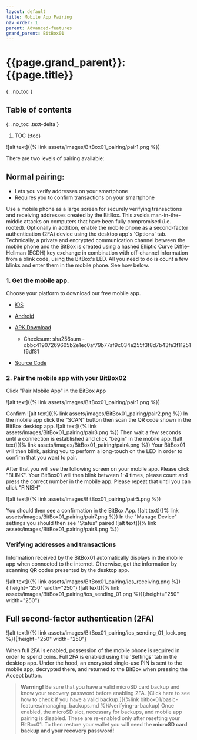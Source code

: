 ```yaml
---
layout: default
title: Mobile App Pairing
nav_order: 1
parent: Advanced-features
grand_parent: BitBox01
---
```

# {{page.grand_parent}}: {{page.title}}
{: .no_toc }

## Table of contents
{: .no_toc .text-delta }

1. TOC
{:toc}


![alt text]({% link assets/images/BitBox01_pairing/pair1.png %})

There are two levels of pairing available:

## Normal pairing:
- Lets you verify addresses on your smartphone
- Requires you to confirm transactions on your smartphone

Use a mobile phone as a large screen for securely verifying transactions and receiving addresses created by the BitBox. This avoids man-in-the-middle attacks on computers that have been fully compromised (i.e. rooted). Optionally in addition, enable the mobile phone as a second-factor authentication (2FA) device using the desktop app's 'Options' tab.
Technically, a private and encrypted communication channel between the mobile phone and the BitBox is created using a hashed Elliptic Curve Diffie–Hellman (ECDH) key exchange in combination with off-channel information from a blink code, using the BitBox's LED. All you need to do is count a few blinks and enter them in the mobile phone. See how below.


### 1. Get the mobile app.
Choose your platform to download our free mobile app.

- [iOS](https://itunes.apple.com/us/app/digital-bitbox-2fa/id1079896740)

- [Android](https://play.google.com/store/apps/details?id=com.digitalbitbox.tfa)

- [APK Download](https://github.com/digitalbitbox/2FA-app/releases)
    - Checksum: sha256sum - dbbc41907269605b2e1ec0af79b77af9c034e255f3f8d7b43fe3f11251f6df81

- [Source Code](https://github.com/digitalbitbox/2FA-app)



### 2. Pair the mobile app with your BitBox02
Click "Pair Mobile App" in the BitBox App

![alt text]({% link assets/images/BitBox01_pairing/pair1.png %})

Confirm
![alt text]({% link assets/images/BitBox01_pairing/pair2.png  %})
In the mobile app click the "SCAN" button then scan the QR code shown in the BitBox desktop app.
![alt text]({% link assets/images/BitBox01_pairing/pair3.png  %})
Then wait a few seconds until a connection is established and click "begin" in the mobile app.
![alt text]({% link assets/images/BitBox01_pairing/pair4.png  %})
Your BitBox01 will then blink, asking you to perform a long-touch on the LED in order to confirm that you want to pair.

After that you will see the following screen on your mobile app. Please click "BLINK".
Your BitBox01 will then blink between 1-4 times, please count and press the correct number in the mobile app.
Please repeat that until you can click "FINISH"

![alt text]({% link assets/images/BitBox01_pairing/pair5.png  %})

You should then see a confirmation in the BitBox App.
![alt text]({% link assets/images/BitBox01_pairing/pair7.png  %})
In the "Manage Device" settings you should then see "Status" paired
![alt text]({% link assets/images/BitBox01_pairing/pair8.png  %})





### Verifying addresses and transactions
Information received by the BitBox01 automatically displays in the mobile app when connected to the internet.
Otherwise, get the information by scanning QR codes presented by the desktop app.

![alt text]({% link assets/images/BitBox01_pairing/ios_receiving.png  %}){:height="250" width="250"}
![alt text]({% link assets/images/BitBox01_pairing/ios_sending_01.png  %}){:height="250" width="250"}



## Full second-factor authentication (2FA)
![alt text]({% link assets/images/BitBox01_pairing/ios_sending_01_lock.png  %}){:height="250" width="250"}

When full 2FA is enabled, possession of the mobile phone is required in order to spend coins. Full 2FA is enabled using the 'Settings' tab in the desktop app. Under the hood, an encrypted single-use PIN is sent to the mobile app, decrypted there, and returned to the BitBox when pressing the Accept button.

>**Warning!** Be sure that you have a valid microSD card backup and know your recovery password before enabling 2FA. [Click here to see how to check if you have a valid backup.]({%link bitbox01/basic-features/managing_backups.md %}#verifying-a-backup) Once enabled, the microSD slot, necessary for backups, and mobile app pairing is disabled. These are re-enabled only after resetting your BitBox01. To then restore your wallet you will need the **microSD card backup and your recovery password!**
